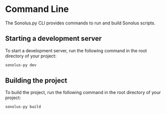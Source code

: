 # Command Line
The Sonolus.py CLI provides commands to run and build Sonolus scripts.

## Starting a development server
To start a development server, run the following command in the root directory of your project:

```bash
sonolus-py dev
```

## Building the project
To build the project, run the following command in the root directory of your project:

```bash
sonolus-py build
```
